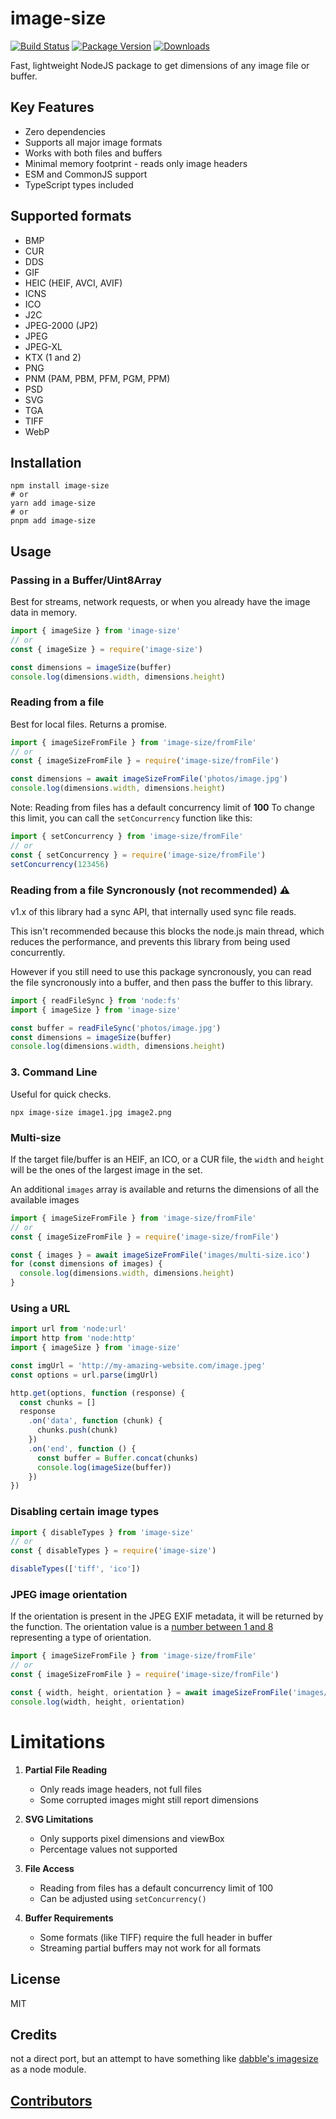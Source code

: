 # image-size

[![Build Status](https://circleci.com/gh/image-size/image-size.svg?style=shield)](https://circleci.com/gh/image-size/image-size)
[![Package Version](https://img.shields.io/npm/v/image-size.svg)](https://www.npmjs.com/package/image-size)
[![Downloads](https://img.shields.io/npm/dm/image-size.svg)](http://npm-stat.com/charts.html?package=image-size&author=netroy&from=&to=)

Fast, lightweight NodeJS package to get dimensions of any image file or buffer.

## Key Features
- Zero dependencies
- Supports all major image formats
- Works with both files and buffers
- Minimal memory footprint - reads only image headers
- ESM and CommonJS support
- TypeScript types included

## Supported formats

- BMP
- CUR
- DDS
- GIF
- HEIC (HEIF, AVCI, AVIF)
- ICNS
- ICO
- J2C
- JPEG-2000 (JP2)
- JPEG
- JPEG-XL
- KTX (1 and 2)
- PNG
- PNM (PAM, PBM, PFM, PGM, PPM)
- PSD
- SVG
- TGA
- TIFF
- WebP

## Installation

```shell
npm install image-size
# or
yarn add image-size
# or
pnpm add image-size
```

## Usage

### Passing in a Buffer/Uint8Array
Best for streams, network requests, or when you already have the image data in memory.

```javascript
import { imageSize } from 'image-size'
// or
const { imageSize } = require('image-size')

const dimensions = imageSize(buffer)
console.log(dimensions.width, dimensions.height)
```

### Reading from a file
Best for local files. Returns a promise.

```javascript
import { imageSizeFromFile } from 'image-size/fromFile'
// or
const { imageSizeFromFile } = require('image-size/fromFile')

const dimensions = await imageSizeFromFile('photos/image.jpg')
console.log(dimensions.width, dimensions.height)
```

Note: Reading from files has a default concurrency limit of **100**
To change this limit, you can call the `setConcurrency` function like this:

```javascript
import { setConcurrency } from 'image-size/fromFile'
// or
const { setConcurrency } = require('image-size/fromFile')
setConcurrency(123456)
```

### Reading from a file Syncronously (not recommended) ⚠️
v1.x of this library had a sync API, that internally used sync file reads.  

This isn't recommended because this blocks the node.js main thread, which reduces the performance, and prevents this library from being used concurrently.  

However if you still need to use this package syncronously, you can read the file syncronously into a buffer, and then pass the buffer to this library.  

```javascript
import { readFileSync } from 'node:fs'
import { imageSize } from 'image-size'

const buffer = readFileSync('photos/image.jpg')
const dimensions = imageSize(buffer)
console.log(dimensions.width, dimensions.height)
```

### 3. Command Line
Useful for quick checks.

```shell
npx image-size image1.jpg image2.png
```

### Multi-size

If the target file/buffer is an HEIF, an ICO, or a CUR file, the `width` and `height` will be the ones of the largest image in the set.

An additional `images` array is available and returns the dimensions of all the available images

```javascript
import { imageSizeFromFile } from 'image-size/fromFile'
// or
const { imageSizeFromFile } = require('image-size/fromFile')

const { images } = await imageSizeFromFile('images/multi-size.ico')
for (const dimensions of images) {
  console.log(dimensions.width, dimensions.height)
}
```

### Using a URL

```javascript
import url from 'node:url'
import http from 'node:http'
import { imageSize } from 'image-size'

const imgUrl = 'http://my-amazing-website.com/image.jpeg'
const options = url.parse(imgUrl)

http.get(options, function (response) {
  const chunks = []
  response
    .on('data', function (chunk) {
      chunks.push(chunk)
    })
    .on('end', function () {
      const buffer = Buffer.concat(chunks)
      console.log(imageSize(buffer))
    })
})
```

### Disabling certain image types

```javascript
import { disableTypes } from 'image-size'
// or
const { disableTypes } = require('image-size')

disableTypes(['tiff', 'ico'])
```

### JPEG image orientation

If the orientation is present in the JPEG EXIF metadata, it will be returned by the function. The orientation value is a [number between 1 and 8](https://exiftool.org/TagNames/EXIF.html#:~:text=0x0112,8%20=%20Rotate%20270%20CW) representing a type of orientation.

```javascript
import { imageSizeFromFile } from 'image-size/fromFile'
// or
const { imageSizeFromFile } = require('image-size/fromFile')

const { width, height, orientation } = await imageSizeFromFile('images/photo.jpeg')
console.log(width, height, orientation)
```

# Limitations

1. **Partial File Reading**
   - Only reads image headers, not full files
   - Some corrupted images might still report dimensions

2. **SVG Limitations**
   - Only supports pixel dimensions and viewBox
   - Percentage values not supported

3. **File Access**
   - Reading from files has a default concurrency limit of 100
   - Can be adjusted using `setConcurrency()`

4. **Buffer Requirements**
   - Some formats (like TIFF) require the full header in buffer
   - Streaming partial buffers may not work for all formats

## License

MIT

## Credits

not a direct port, but an attempt to have something like
[dabble's imagesize](https://github.com/dabble/imagesize/blob/master/lib/image_size.rb) as a node module.

## [Contributors](Contributors.md)
